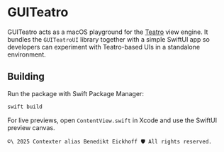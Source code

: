 # GUITeatro

GUITeatro acts as a macOS playground for the [Teatro](../teatro) view engine. It bundles the `GUITeatroUI` library together with a simple SwiftUI app so developers can experiment with Teatro-based UIs in a standalone environment.

## Building

Run the package with Swift Package Manager:

```bash
swift build
```

For live previews, open `ContentView.swift` in Xcode and use the SwiftUI preview canvas.


````text
©\ 2025 Contexter alias Benedikt Eickhoff 🛡️ All rights reserved.
````
